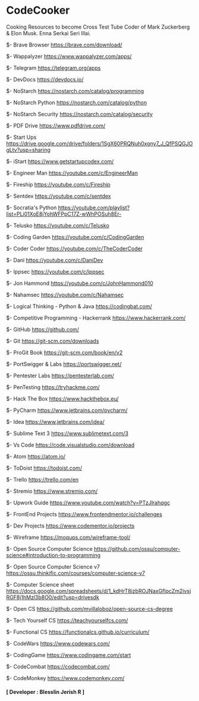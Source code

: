 # CodeCooker
Cooking Resources to become Cross Test Tube Coder of Mark Zuckerberg &amp; Elon Musk. Enna Serkai Seri Illai.

$- Brave Browser
https://brave.com/download/

$- Wappalyzer
https://www.wappalyzer.com/apps/

$- Telegram
https://telegram.org/apps

$- DevDocs
https://devdocs.io/

$- NoStarch
https://nostarch.com/catalog/programming

$- NoStarch Python
https://nostarch.com/catalog/python

$- NoStarch Security
https://nostarch.com/catalog/security

$- PDF Drive
https://www.pdfdrive.com/

$- Start Ups
https://drive.google.com/drive/folders/1SgX60PRQNuh0xgny7_J_QfPSQGJOgLtv?usp=sharing

$- iStart
https://www.getstartupcodex.com/

$- Engineer Man
https://youtube.com/c/EngineerMan

$- Fireship
https://youtube.com/c/Fireship

$- Sentdex
https://youtube.com/c/sentdex

$- Socratia's Python
https://youtube.com/playlist?list=PLi01XoE8jYohWFPpC17Z-wWhPOSuh8Er-

$- Telusko
https://youtube.com/c/Telusko

$- Coding Garden
https://youtube.com/c/CodingGarden

$- Coder Coder
https://youtube.com/c/TheCoderCoder

$- Dani
https://youtube.com/c/DaniDev

$- Ippsec
https://youtube.com/c/ippsec

$- Jon Hammond
https://youtube.com/c/JohnHammond010

$- Nahamsec
https://youtube.com/c/Nahamsec

$- Logical Thinking - Python & Java
https://codingbat.com/

$- Competitive Programming - Hackerrank
https://www.hackerrank.com/

$- GitHub
https://github.com/ 

$- Git
https://git-scm.com/downloads

$- ProGit Book
https://git-scm.com/book/en/v2

$- PortSwigger & Labs
https://portswigger.net/

$- Pentester Labs
https://pentesterlab.com/

$- PenTesting
https://tryhackme.com/

$- Hack The Box
https://www.hackthebox.eu/

$- PyCharm
https://www.jetbrains.com/pycharm/

$- Idea
https://www.jetbrains.com/idea/

$- Sublime Text 3
https://www.sublimetext.com/3

$- Vs Code
https://code.visualstudio.com/download

$- Atom
https://atom.io/

$- ToDoist
https://todoist.com/

$- Trello
https://trello.com/en

$- Stremio
https://www.stremio.com/

$- Upwork Guide
https://www.youtube.com/watch?v=PTzJlrahqgc

$- FrontEnd Projects
https://www.frontendmentor.io/challenges

$- Dev Projects
https://www.codementor.io/projects

$- Wireframe
https://moqups.com/wireframe-tool/

$- Open Source Computer Science
https://github.com/ossu/computer-science#introduction-to-programming

$- Open Source Computer Science v7
https://ossu.thinkific.com/courses/computer-science-v7

$- Computer Science sheet
https://docs.google.com/spreadsheets/d/1_kdHrT8izbROJNaxGflpcZm2ivsjRGF8j1hMzl3b8O0/edit?usp=drivesdk

$- Open CS
https://github.com/mvillaloboz/open-source-cs-degree

$- Tech Yourself CS
https://teachyourselfcs.com/

$- Functional CS
https://functionalcs.github.io/curriculum/

$- CodeWars
https://www.codewars.com/

$- CodingGame
https://www.codingame.com/start

$- CodeCombat
https://codecombat.com/

$- CodeMonkey
https://www.codemonkey.com/


#### **[ Developer : Blesslin Jerish R ]**
